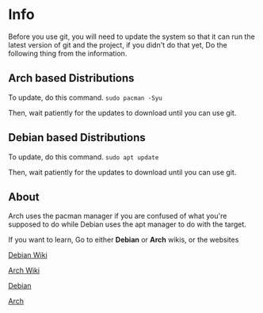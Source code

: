 # Info

Before you use git, you will need to update the system so that it can run the latest version
of git and the project, if you didn't do that yet, Do the following thing from the information.

## Arch based Distributions

To update, do this command.
`sudo pacman -Syu`

Then, wait patiently for the updates to download until you can use git.

## Debian based Distributions

To update, do this command.
`sudo apt update`

Then, wait patiently for the updates to download until you can use git.

## About

Arch uses the pacman manager if you are confused of what you're supposed to do
while Debian uses the apt manager to do with the target.

If you want to learn, Go to either **Debian** or **Arch** wikis, or the websites

[Debian Wiki](https://wiki.debian.org)

[Arch Wiki](https://wiki.archlinux.org)

[Debian](https://debian.org)

[Arch](https://archlinux.org)
